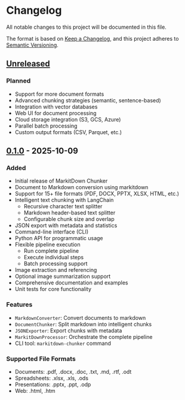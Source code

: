 # Changelog

All notable changes to this project will be documented in this file.

The format is based on [Keep a Changelog](https://keepachangelog.com/en/1.0.0/),
and this project adheres to [Semantic Versioning](https://semver.org/spec/v2.0.0.html).

## [Unreleased]

### Planned
- Support for more document formats
- Advanced chunking strategies (semantic, sentence-based)
- Integration with vector databases
- Web UI for document processing
- Cloud storage integration (S3, GCS, Azure)
- Parallel batch processing
- Custom output formats (CSV, Parquet, etc.)

## [0.1.0] - 2025-10-09

### Added
- Initial release of MarkitDown Chunker
- Document to Markdown conversion using markitdown
- Support for 15+ file formats (PDF, DOCX, PPTX, XLSX, HTML, etc.)
- Intelligent text chunking with LangChain
  - Recursive character text splitter
  - Markdown header-based text splitter
  - Configurable chunk size and overlap
- JSON export with metadata and statistics
- Command-line interface (CLI)
- Python API for programmatic usage
- Flexible pipeline execution
  - Run complete pipeline
  - Execute individual steps
  - Batch processing support
- Image extraction and referencing
- Optional image summarization support
- Comprehensive documentation and examples
- Unit tests for core functionality

### Features
- `MarkdownConverter`: Convert documents to markdown
- `DocumentChunker`: Split markdown into intelligent chunks
- `JSONExporter`: Export chunks with metadata
- `MarkitDownProcessor`: Orchestrate the complete pipeline
- CLI tool: `markitdown-chunker` command

### Supported File Formats
- Documents: .pdf, .docx, .doc, .txt, .md, .rtf, .odt
- Spreadsheets: .xlsx, .xls, .ods
- Presentations: .pptx, .ppt, .odp
- Web: .html, .htm

[Unreleased]: https://github.com/yourusername/markitdown-chunker/compare/v0.1.0...HEAD
[0.1.0]: https://github.com/yourusername/markitdown-chunker/releases/tag/v0.1.0

